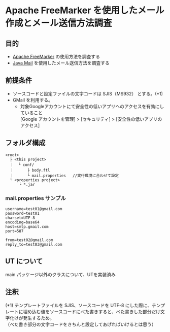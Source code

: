 # Apache FreeMarker を使用したメール作成とメール送信方法調査  

## 目的
* [Apache FreeMarker](https://freemarker.apache.org/) の使用方法を調査する  
* [Java Mail](https://javaee.github.io/javamail/) を使用したメール送信方法を調査する  

## 前提条件

* ソースコードと設定ファイルの文字コードは SJIS（MS932） とする。(*1)  
* GMail を利用する。
  * 対象Googleアカウントにて安全性の低いアプリへのアクセスを有効にしていること  
    [Google アカウントを管理] > [セキュリティ] > [安全性の低いアプリのアクセス]

## フォルダ構成
```
<root>
  ├ <this project>
  ｜  └ conf/
  ｜      ├ body.ftl
  ｜      └ mail.properties   //実行環境に合わせて設定
  └ <properties project>
      └ *.jar

```

### mail.properties サンプル
```
username=test01@gmail.com
password=test01
charset=UTF-8
encoding=base64
host=smtp.gmail.com
port=587

from=test02@gmail.com
reply_to=test03@gmail.com
```

## UT について
main パッケージ以外のクラスについて、UTを実装済み  

## 注釈
(*1) テンプレートファイルを SJIS、ソースコードを UTF-8 にした際に、テンプレートに埋め込む値をソースコードにべた書きすると、べた書きした部分だけ文字化けが発生するため。  
（べた書き部分の文字コードをきちんと設定してあげればいけるとは思う）  
